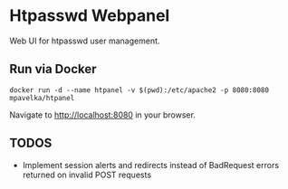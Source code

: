 Htpasswd Webpanel
===

Web UI for htpasswd user management.

## Run via Docker

```
docker run -d --name htpanel -v $(pwd):/etc/apache2 -p 8080:8080 mpavelka/htpanel
```

Navigate to [http://localhost:8080]() in your browser.

## TODOS
- Implement session alerts and redirects instead of BadRequest errors returned on invalid POST requests
